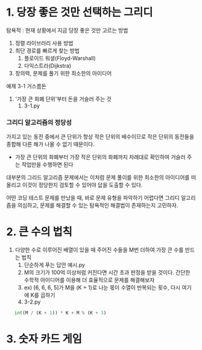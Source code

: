 
# 1. 당장 좋은 것만 선택하는 그리디

 탐욕적 : 현재 상황에서 지금 당장 좋은 것만 고르는 방법
1. 정렬 라이브러리 사용 방법
2. 최단 경로를 빠르게 찾는 방법
   1. 플로이드 워셜(Floyd-Warshall)
   2. 다익스트라(Dijkstra)
3. 창의력, 문제를 풀기 위한 최소한의 아이디어


예제 3-1 거스름돈
1. '가장 큰 화폐 단위'부터 돈을 거슬러 주는 것
   1. 3-1.py

### 그리디 알고리즘의 정당성
가지고 있는 동전 중에서 큰 단위가 항상 작은 단위의 배수이므로 작은 단위의 동전들을 종합해 다른 해가 나올 수 없기 때문이다.
   - 가장 큰 단위의 화폐부터 가장 작은 단위의 화폐까지 차례대로 확인하여 거슬러 주는 작업만을 수행하면 된다
   
대부분의 그리드 알고리즘 문제에서는 이처럼 문제 풀이를 위한 최소한의 아이디어를 떠올리고 이것이 정당한지 검토할 수 있어야 답을 도출할 수 있다.

어떤 코딩 테스트 문제를 만났을 때, 바로 문제 유형을 파악하기 어렵다면 그리디 알고리즘을 의심하고, 문제를 해결할 수 있는 탐욕적인 해결법이 존재하는지 고민하자.

# 2. 큰 수의 법칙

1. 다양한 수로 이루어진 배열이 있을 때 주어진 수들을 M번 더하여 가장 큰 수를 만드는 법칙
   1. 단순하게 푸는 답안 예시.py
   2. M의 크기가 100억 이상처럼 커진다면 시간 초과 판정을 받을 것이다. 간단한 수학적 아이디어를 이용해 더 효율적으로 문제를 해결해보자
   3. ex) [6, 6, 6, 5]가 M을 (K + 1)로 나눈 몫이 수열이 반복되는 횟수, 다시 여기에 K를 곱하기
   4. 3-2.py
```python
   int(M / (K + 1)) * K + M % (K + 1)
```

# 3. 숫자 카드 게임
